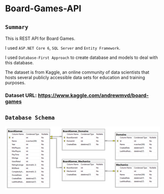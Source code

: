 # Board-Games-API

## `Summary`

This is REST API for Board Games.

I used `ASP.NET Core 6`, `SQL Server` and `Entity Framework`.

I used `Database-First Approach` to create database and models to deal with this database.

The dataset is from Kaggle, an online community of data scientists that hosts several publicly accessible data sets for education and training purposes.

### Dataset URL: https://www.kaggle.com/andrewmvd/board-games

## `Database Schema`

![Database Schema](/Database%20Schema/BoardGames%20Database%20Schema.PNG)